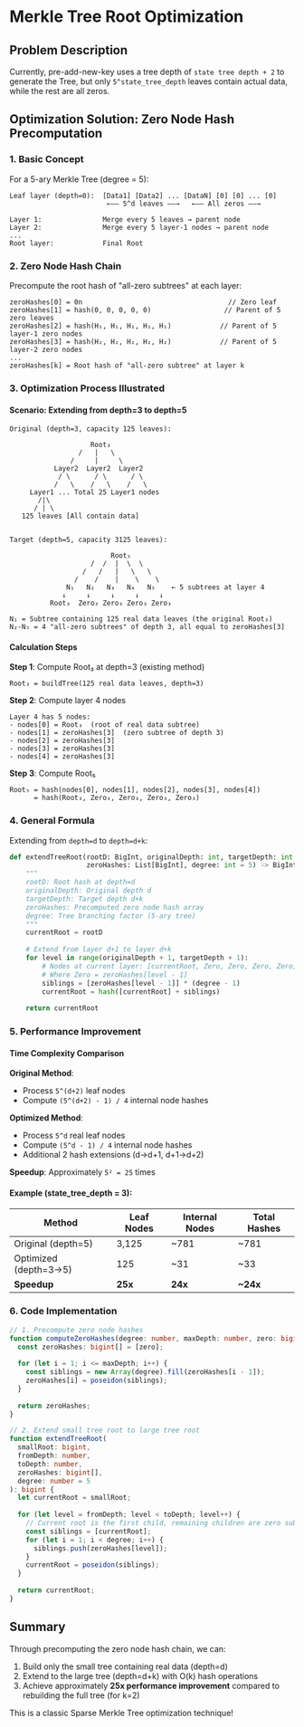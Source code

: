 # Merkle Tree Root Optimization

## Problem Description

Currently, pre-add-new-key uses a tree depth of `state tree depth + 2` to generate the Tree, but only `5^state_tree_depth` leaves contain actual data, while the rest are all zeros.

## Optimization Solution: Zero Node Hash Precomputation

### 1. Basic Concept

For a 5-ary Merkle Tree (degree = 5):

```
Leaf layer (depth=0):  [Data1] [Data2] ... [DataN] [0] [0] ... [0]
                        ←—— 5^d leaves ——→   ←—— All zeros ——→

Layer 1:               Merge every 5 leaves → parent node
Layer 2:               Merge every 5 layer-1 nodes → parent node
...
Root layer:            Final Root
```

### 2. Zero Node Hash Chain

Precompute the root hash of "all-zero subtrees" at each layer:

```
zeroHashes[0] = 0n                                    // Zero leaf
zeroHashes[1] = hash(0, 0, 0, 0, 0)                  // Parent of 5 zero leaves
zeroHashes[2] = hash(H₁, H₁, H₁, H₁, H₁)            // Parent of 5 layer-1 zero nodes
zeroHashes[3] = hash(H₂, H₂, H₂, H₂, H₂)            // Parent of 5 layer-2 zero nodes
...
zeroHashes[k] = Root hash of "all-zero subtree" at layer k
```

### 3. Optimization Process Illustrated

#### Scenario: Extending from depth=3 to depth=5

```
Original (depth=3, capacity 125 leaves):

                    Root₃
                 /   |   \
               /     |     \
           Layer2  Layer2  Layer2
            / \      / \      / \
           /   \    /   \    /   \
     Layer1 ... Total 25 Layer1 nodes
       /|\
      / | \
   125 leaves [All contain data]


Target (depth=5, capacity 3125 leaves):

                         Root₅
                    /  /  |  \  \
                  /   /   |   \   \
                /    /    |    \    \
              N₁   N₂   N₃   N₄   N₅    ← 5 subtrees at layer 4
             ↓     ↓     ↓     ↓     ↓
          Root₃  Zero₃ Zero₃ Zero₃ Zero₃
           
N₁ = Subtree containing 125 real data leaves (the original Root₃)
N₂-N₅ = 4 "all-zero subtrees" of depth 3, all equal to zeroHashes[3]
```

#### Calculation Steps

**Step 1**: Compute Root₃ at depth=3 (existing method)
```
Root₃ = buildTree(125 real data leaves, depth=3)
```

**Step 2**: Compute layer 4 nodes
```
Layer 4 has 5 nodes:
- nodes[0] = Root₃  (root of real data subtree)
- nodes[1] = zeroHashes[3]  (zero subtree of depth 3)
- nodes[2] = zeroHashes[3]
- nodes[3] = zeroHashes[3]
- nodes[4] = zeroHashes[3]
```

**Step 3**: Compute Root₅
```
Root₅ = hash(nodes[0], nodes[1], nodes[2], nodes[3], nodes[4])
      = hash(Root₃, Zero₃, Zero₃, Zero₃, Zero₃)
```

### 4. General Formula

Extending from `depth=d` to `depth=d+k`:

```python
def extendTreeRoot(rootD: BigInt, originalDepth: int, targetDepth: int, 
                   zeroHashes: List[BigInt], degree: int = 5) -> BigInt:
    """
    rootD: Root hash at depth=d
    originalDepth: Original depth d
    targetDepth: Target depth d+k
    zeroHashes: Precomputed zero node hash array
    degree: Tree branching factor (5-ary tree)
    """
    currentRoot = rootD
    
    # Extend from layer d+1 to layer d+k
    for level in range(originalDepth + 1, targetDepth + 1):
        # Nodes at current layer: [currentRoot, Zero, Zero, Zero, Zero]
        # Where Zero = zeroHashes[level - 1]
        siblings = [zeroHashes[level - 1]] * (degree - 1)
        currentRoot = hash([currentRoot] + siblings)
    
    return currentRoot
```

### 5. Performance Improvement

#### Time Complexity Comparison

**Original Method**:
- Process `5^(d+2)` leaf nodes
- Compute `(5^(d+2) - 1) / 4` internal node hashes

**Optimized Method**:
- Process `5^d` real leaf nodes
- Compute `(5^d - 1) / 4` internal node hashes
- Additional 2 hash extensions (d→d+1, d+1→d+2)

**Speedup**: Approximately `5² = 25` times

#### Example (state_tree_depth = 3):

| Method | Leaf Nodes | Internal Nodes | Total Hashes |
|--------|-----------|---------------|--------------|
| Original (depth=5) | 3,125 | ~781 | ~781 |
| Optimized (depth=3→5) | 125 | ~31 | ~33 |
| **Speedup** | **25x** | **24x** | **~24x** |

### 6. Code Implementation

```typescript
// 1. Precompute zero node hashes
function computeZeroHashes(degree: number, maxDepth: number, zero: bigint): bigint[] {
  const zeroHashes: bigint[] = [zero];
  
  for (let i = 1; i <= maxDepth; i++) {
    const siblings = new Array(degree).fill(zeroHashes[i - 1]);
    zeroHashes[i] = poseidon(siblings);
  }
  
  return zeroHashes;
}

// 2. Extend small tree root to large tree root
function extendTreeRoot(
  smallRoot: bigint,
  fromDepth: number,
  toDepth: number,
  zeroHashes: bigint[],
  degree: number = 5
): bigint {
  let currentRoot = smallRoot;
  
  for (let level = fromDepth; level < toDepth; level++) {
    // Current root is the first child, remaining children are zero subtrees
    const siblings = [currentRoot];
    for (let i = 1; i < degree; i++) {
      siblings.push(zeroHashes[level]);
    }
    currentRoot = poseidon(siblings);
  }
  
  return currentRoot;
}
```

## Summary

Through precomputing the zero node hash chain, we can:
1. Build only the small tree containing real data (depth=d)
2. Extend to the large tree (depth=d+k) with O(k) hash operations
3. Achieve approximately **25x performance improvement** compared to rebuilding the full tree (for k=2)

This is a classic Sparse Merkle Tree optimization technique!

